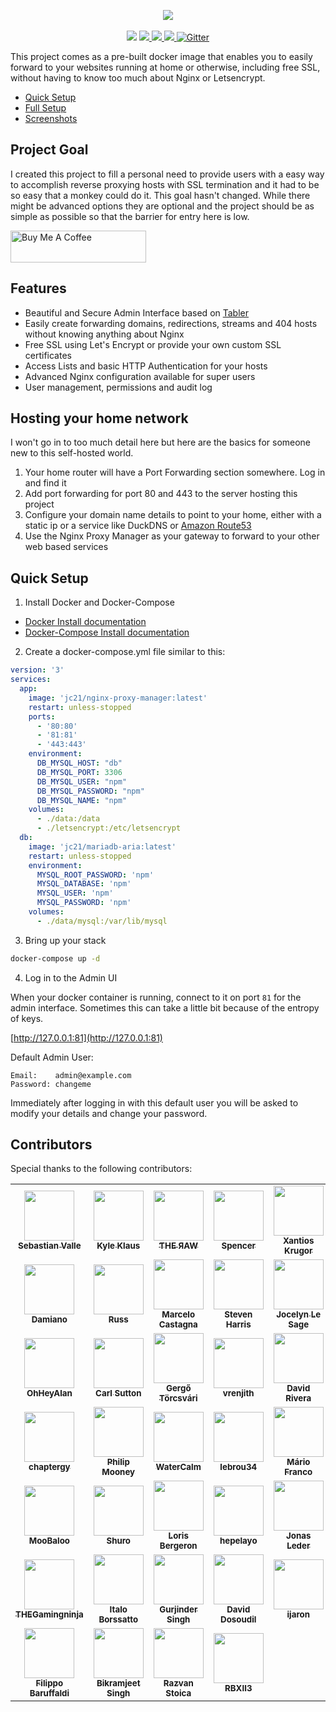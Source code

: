 <p align="center">
	<img src="https://nginxproxymanager.com/github.png">
	<br><br>
	<img src="https://img.shields.io/badge/version-2.9.3-green.svg?style=for-the-badge">
	<a href="https://hub.docker.com/repository/docker/jc21/nginx-proxy-manager">
		<img src="https://img.shields.io/docker/stars/jc21/nginx-proxy-manager.svg?style=for-the-badge">
	</a>
	<a href="https://hub.docker.com/repository/docker/jc21/nginx-proxy-manager">
		<img src="https://img.shields.io/docker/pulls/jc21/nginx-proxy-manager.svg?style=for-the-badge">
	</a>
	<a href="https://ci.nginxproxymanager.com/blue/organizations/jenkins/nginx-proxy-manager/branches/">
		<img src="https://img.shields.io/jenkins/build?jobUrl=https%3A%2F%2Fci.nginxproxymanager.com%2Fjob%2Fnginx-proxy-manager%2Fjob%2Fmaster&style=for-the-badge">
	</a>
	<a href="https://gitter.im/nginx-proxy-manager/community">
		<img alt="Gitter" src="https://img.shields.io/gitter/room/nginx-proxy-manager/community?style=for-the-badge">
	</a>
</p>

This project comes as a pre-built docker image that enables you to easily forward to your websites
running at home or otherwise, including free SSL, without having to know too much about Nginx or Letsencrypt.

- [Quick Setup](#quick-setup)
- [Full Setup](https://nginxproxymanager.com/setup/)
- [Screenshots](https://nginxproxymanager.com/screenshots/)

## Project Goal

I created this project to fill a personal need to provide users with a easy way to accomplish reverse
proxying hosts with SSL termination and it had to be so easy that a monkey could do it. This goal hasn't changed.
While there might be advanced options they are optional and the project should be as simple as possible
so that the barrier for entry here is low.

<a href="https://www.buymeacoffee.com/jc21" target="_blank"><img src="http://public.jc21.com/github/by-me-a-coffee.png" alt="Buy Me A Coffee" style="height: 51px !important;width: 217px !important;" ></a>


## Features

- Beautiful and Secure Admin Interface based on [Tabler](https://tabler.github.io/)
- Easily create forwarding domains, redirections, streams and 404 hosts without knowing anything about Nginx
- Free SSL using Let's Encrypt or provide your own custom SSL certificates
- Access Lists and basic HTTP Authentication for your hosts
- Advanced Nginx configuration available for super users
- User management, permissions and audit log


## Hosting your home network

I won't go in to too much detail here but here are the basics for someone new to this self-hosted world.

1. Your home router will have a Port Forwarding section somewhere. Log in and find it
2. Add port forwarding for port 80 and 443 to the server hosting this project
3. Configure your domain name details to point to your home, either with a static ip or a service like DuckDNS or [Amazon Route53](https://github.com/jc21/route53-ddns)
4. Use the Nginx Proxy Manager as your gateway to forward to your other web based services

## Quick Setup

1. Install Docker and Docker-Compose

- [Docker Install documentation](https://docs.docker.com/install/)
- [Docker-Compose Install documentation](https://docs.docker.com/compose/install/)

2. Create a docker-compose.yml file similar to this:

```yml
version: '3'
services:
  app:
    image: 'jc21/nginx-proxy-manager:latest'
    restart: unless-stopped
    ports:
      - '80:80'
      - '81:81'
      - '443:443'
    environment:
      DB_MYSQL_HOST: "db"
      DB_MYSQL_PORT: 3306
      DB_MYSQL_USER: "npm"
      DB_MYSQL_PASSWORD: "npm"
      DB_MYSQL_NAME: "npm"
    volumes:
      - ./data:/data
      - ./letsencrypt:/etc/letsencrypt
  db:
    image: 'jc21/mariadb-aria:latest'
    restart: unless-stopped
    environment:
      MYSQL_ROOT_PASSWORD: 'npm'
      MYSQL_DATABASE: 'npm'
      MYSQL_USER: 'npm'
      MYSQL_PASSWORD: 'npm'
    volumes:
      - ./data/mysql:/var/lib/mysql
```

3. Bring up your stack

```bash
docker-compose up -d
```

4. Log in to the Admin UI

When your docker container is running, connect to it on port `81` for the admin interface.
Sometimes this can take a little bit because of the entropy of keys.

[http://127.0.0.1:81](http://127.0.0.1:81)

Default Admin User:
```
Email:    admin@example.com
Password: changeme
```

Immediately after logging in with this default user you will be asked to modify your details and change your password.


## Contributors

Special thanks to the following contributors:

<!-- prettier-ignore-start -->
<!-- markdownlint-disable -->
<table>
	<tr>
		<td align="center">
			<a href="https://github.com/Subv">
				<img src="https://avatars1.githubusercontent.com/u/357072?s=460&u=d8adcdc91d749ae53e177973ed9b6bb6c4c894a3&v=4" width="80" alt=""/>
				<br /><sub><b>Sebastian Valle</b></sub>
			</a>
		</td>
		<td align="center">
			<a href="https://github.com/Indemnity83">
				<img src="https://avatars3.githubusercontent.com/u/35218?s=460&u=7082004ff35138157c868d7d9c683ccebfce5968&v=4" width="80" alt=""/>
				<br /><sub><b>Kyle Klaus</b></sub>
			</a>
		</td>
		<td align="center">
			<a href="https://github.com/theraw">
				<img src="https://avatars1.githubusercontent.com/u/32969774?s=460&u=6b359971e15685fb0359e6a8c065a399b40dc228&v=4" width="80" alt=""/>
				<br /><sub><b>ƬHE ЯAW</b></sub>
			</a>
		</td>
		<td align="center">
			<a href="https://github.com/spalger">
				<img src="https://avatars2.githubusercontent.com/u/1329312?s=400&u=565223e38f1c052afb4c5dcca3fcf1c63ba17ae7&v=4" width="80" alt=""/>
				<br /><sub><b>Spencer</b></sub>
			</a>
		</td>
		<td align="center">
			<a href="https://github.com/Xantios">
				<img src="https://avatars3.githubusercontent.com/u/1507836?s=460&v=4" width="80" alt=""/>
				<br /><sub><b>Xantios Krugor</b></sub>
			</a>
		</td>
		<td align="center">
			<a href="https://github.com/dpanesso">
				<img src="https://avatars2.githubusercontent.com/u/2687121?s=460&v=4" width="80" alt=""/>
				<br /><sub><b>David Panesso</b></sub>
			</a>
		</td>
		<td align="center">
			<a href="https://github.com/IronTooch">
				<img src="https://avatars3.githubusercontent.com/u/27360514?s=460&u=69bf854a6647c55725f62ecb8d39249c6c0b2602&v=4" width="80" alt=""/>
				<br /><sub><b>IronTooch</b></sub>
			</a>
		</td>
	</tr>
	<tr>
		<td align="center">
			<a href="https://github.com/damianog">
				<img src="https://avatars1.githubusercontent.com/u/2786682?s=460&u=76c6136fae797abb76b951cd8a246dcaecaf21af&v=4" width="80" alt=""/>
				<br /><sub><b>Damiano</b></sub>
			</a>
		</td>
		<td align="center">
			<a href="https://github.com/tfmm">
				<img src="https://avatars3.githubusercontent.com/u/6880538?s=460&u=ce0160821cc4aa802df8395200f2d4956a5bc541&v=4" width="80" alt=""/>
				<br /><sub><b>Russ</b></sub>
			</a>
		</td>
		<td align="center">
			<a href="https://github.com/margaale">
				<img src="https://avatars3.githubusercontent.com/u/20794934?s=460&v=4" width="80" alt=""/>
				<br /><sub><b>Marcelo Castagna</b></sub>
			</a>
		</td>
		<td align="center">
			<a href="https://github.com/Steven-Harris">
				<img src="https://avatars2.githubusercontent.com/u/7720242?s=460&v=4" width="80" alt=""/>
				<br /><sub><b>Steven Harris</b></sub>
			</a>
		</td>
		<td align="center">
			<a href="https://github.com/jlesage">
				<img src="https://avatars0.githubusercontent.com/u/1791123?s=460&v=4" width="80" alt=""/>
				<br /><sub><b>Jocelyn Le Sage</b></sub>
			</a>
		</td>
		<td align="center">
			<a href="https://github.com/cmer">
				<img src="https://avatars0.githubusercontent.com/u/412?s=460&u=67dd8b2e3661bfd6f68ec1eaa5b9821bd8a321cd&v=4" width="80" alt=""/>
				<br /><sub><b>Carl Mercier</b></sub>
			</a>
		</td>
		<td align="center">
			<a href="https://github.com/the1ts">
				<img src="https://avatars1.githubusercontent.com/u/84956?s=460&v=4" width="80" alt=""/>
				<br /><sub><b>Paul Mansfield</b></sub>
			</a>
		</td>
	</tr>
	<tr>
		<td align="center">
			<a href="https://github.com/OhHeyAlan">
				<img src="https://avatars0.githubusercontent.com/u/11955126?s=460&u=fbaa5a1a4f73ef8960132c703349bfd037fe2630&v=4" width="80" alt=""/>
				<br /><sub><b>OhHeyAlan</b></sub>
			</a>
		</td>
		<td align="center">
			<a href="https://github.com/dogmatic69">
				<img src="https://avatars2.githubusercontent.com/u/94674?s=460&u=ca7647de53145c6283b6373ade5dc94ba99347db&v=4" width="80" alt=""/>
				<br /><sub><b>Carl Sutton</b></sub>
			</a>
		</td>
		<td align="center">
			<a href="https://github.com/tg44">
				<img src="https://avatars0.githubusercontent.com/u/31839?s=460&u=ad32f4cadfef5e5fb09cdfa4b7b7b36a99ba6811&v=4" width="80" alt=""/>
				<br /><sub><b>Gergő Törcsvári</b></sub>
			</a>
		</td>
		<td align="center">
			<a href="https://github.com/vrenjith">
				<img src="https://avatars3.githubusercontent.com/u/2093241?s=460&u=96ce93a9bebabdd0a60a2dc96cd093a41d5edaba&v=4" width="80" alt=""/>
				<br /><sub><b>vrenjith</b></sub>
			</a>
		</td>
		<td align="center">
			<a href="https://github.com/duhruh">
				<img src="https://avatars2.githubusercontent.com/u/1133969?s=460&u=c0691e6131ec6d516416c1c6fcedb5034f877bbe&v=4" width="80" alt=""/>
				<br /><sub><b>David Rivera</b></sub>
			</a>
		</td>
		<td align="center">
			<a href="https://github.com/jipjan">
				<img src="https://avatars2.githubusercontent.com/u/1384618?s=460&v=4" width="80" alt=""/>
				<br /><sub><b>Jaap-Jan de Wit</b></sub>
			</a>
		</td>
		<td align="center">
			<a href="https://github.com/jmwebslave">
				<img src="https://avatars2.githubusercontent.com/u/6118262?s=460&u=7db409c47135b1e141c366bbb03ed9fae6ac2638&v=4" width="80" alt=""/>
				<br /><sub><b>James Morgan</b></sub>
			</a>
		</td>
	</tr>
	<tr>
		<td align="center">
			<a href="https://github.com/chaptergy">
				<img src="https://avatars2.githubusercontent.com/u/26956711?s=460&u=7d9adebabb6b4e7af7cb05d98d751087a372304b&v=4" width="80" alt=""/>
				<br /><sub><b>chaptergy</b></sub>
			</a>
		</td>
		<td align="center">
			<a href="https://github.com/Philip-Mooney">
				<img src="https://avatars0.githubusercontent.com/u/48624631?s=460&v=4" width="80" alt=""/>
				<br /><sub><b>Philip Mooney</b></sub>
			</a>
		</td>
		<td align="center">
			<a href="https://github.com/WaterCalm">
				<img src="https://avatars1.githubusercontent.com/u/23502129?s=400&v=4" width="80" alt=""/>
				<br /><sub><b>WaterCalm</b></sub>
			</a>
		</td>
		<td align="center">
			<a href="https://github.com/lebrou34">
				<img src="https://avatars1.githubusercontent.com/u/16373103?s=460&v=4" width="80" alt=""/>
				<br /><sub><b>lebrou34</b></sub>
			</a>
		</td>
		<td align="center">
			<a href="https://github.com/lightglitch">
				<img src="https://avatars0.githubusercontent.com/u/196953?s=460&v=4" width="80" alt=""/>
				<br /><sub><b>Mário Franco</b></sub>
			</a>
		</td>
		<td align="center">
			<a href="https://github.com/klutchell">
				<img src="https://avatars3.githubusercontent.com/u/20458272?s=460&v=4" width="80" alt=""/>
				<br /><sub><b>Kyle Harding</b></sub>
			</a>
		</td>
		<td align="center">
			<a href="https://github.com/ahgraber">
				<img src="https://avatars.githubusercontent.com/u/24922003?s=460&u=8376c9f00af9b6057ba4d2fb03b4f1b20a75277f&v=4" width="80" alt=""/>
				<br /><sub><b>Alex Graber</b></sub>
			</a>
		</td>
	</tr>
	<tr>
		<td align="center">
			<a href="https://github.com/MooBaloo">
				<img src="https://avatars.githubusercontent.com/u/9493496?s=460&v=4" width="80" alt=""/>
				<br /><sub><b>MooBaloo</b></sub>
			</a>
		</td>
		<td align="center">
			<a href="https://github.com/Shuro">
				<img src="https://avatars.githubusercontent.com/u/944030?s=460&v=4" width="80" alt=""/>
				<br /><sub><b>Shuro</b></sub>
			</a>
		</td>
		<td align="center">
			<a href="https://github.com/lorisbergeron">
				<img src="https://avatars.githubusercontent.com/u/51918567?s=460&u=778e4ff284b7d7304450f98421c99f79298371fb&v=4" width="80" alt=""/>
				<br /><sub><b>Loris Bergeron</b></sub>
			</a>
		</td>
		<td align="center">
			<a href="https://github.com/hepelayo">
				<img src="https://avatars.githubusercontent.com/u/8243119?v=4" width="80" alt=""/>
				<br /><sub><b>hepelayo</b></sub>
			</a>
		</td>
		<td align="center">
			<a href="https://github.com/jonasled">
				<img src="https://avatars.githubusercontent.com/u/46790650?v=4" width="80" alt=""/>
				<br /><sub><b>Jonas Leder</b></sub>
			</a>
		</td>
		<td align="center">
			<a href="https://github.com/stegmannb">
				<img src="https://avatars.githubusercontent.com/u/12850482?v=4" width="80" alt=""/>
				<br /><sub><b>Bastian Stegmann</b></sub>
			</a>
		</td>
		<td align="center">
			<a href="https://github.com/Stealthii">
				<img src="https://avatars.githubusercontent.com/u/998920?v=4" width="80" alt=""/>
				<br /><sub><b>Stealthii</b></sub>
			</a>
		</td>
	</tr>
	<tr>
		<td align="center">
			<a href="https://github.com/thegamingninja">
				<img src="https://avatars.githubusercontent.com/u/8020534?v=4" width="80" alt=""/>
				<br /><sub><b>THEGamingninja</b></sub>
			</a>
		</td>
		<td align="center">
			<a href="https://github.com/italobb">
				<img src="https://avatars.githubusercontent.com/u/1801687?v=4" width="80" alt=""/>
				<br /><sub><b>Italo Borssatto</b></sub>
			</a>
		</td>
		<td align="center">
			<a href="https://github.com/GurjinderSingh">
				<img src="https://avatars.githubusercontent.com/u/3470709?v=4" width="80" alt=""/>
				<br /><sub><b>Gurjinder Singh</b></sub>
			</a>
		</td>
		<td align="center">
			<a href="https://github.com/phantomski77">
				<img src="https://avatars.githubusercontent.com/u/69464125?v=4" width="80" alt=""/>
				<br /><sub><b>David Dosoudil</b></sub>
			</a>
		</td>
		<td align="center">
			<a href="https://github.com/ijaron">
				<img src="https://avatars.githubusercontent.com/u/5156472?v=4" width="80" alt=""/>
				<br /><sub><b>ijaron</b></sub>
			</a>
		</td>
		<td align="center">
			<a href="https://github.com/nielscil">
				<img src="https://avatars.githubusercontent.com/u/9073152?v=4" width="80" alt=""/>
				<br /><sub><b>Niels Bouma</b></sub>
			</a>
		</td>
		<td align="center">
			<a href="https://github.com/ogarai">
				<img src="https://avatars.githubusercontent.com/u/2949572?v=4" width="80" alt=""/>
				<br /><sub><b>Orko Garai</b></sub>
			</a>
		</td>
	</tr>
	<tr>
		<td align="center">
			<a href="https://github.com/baruffaldi">
				<img src="https://avatars.githubusercontent.com/u/36949?v=4" width="80" alt=""/>
				<br /><sub><b>Filippo Baruffaldi</b></sub>
			</a>
		</td>
		<td align="center">
			<a href="https://github.com/bikram990">
				<img src="https://avatars.githubusercontent.com/u/6782131?v=4" width="80" alt=""/>
				<br /><sub><b>Bikramjeet Singh</b></sub>
			</a>
		</td>
		<td align="center">
			<a href="https://github.com/razvanstoica89">
				<img src="https://avatars.githubusercontent.com/u/28236583?v=4" width="80" alt=""/>
				<br /><sub><b>Razvan Stoica</b></sub>
			</a>
		</td>
		<td align="center">
			<a href="https://github.com/psharma04">
				<img src="https://avatars.githubusercontent.com/u/22587474?v=4" width="80" alt=""/>
				<br /><sub><b>RBXII3</b></sub>
			</a>
		</td>
	</tr>
</table>
<!-- markdownlint-enable -->
<!-- prettier-ignore-end -->
